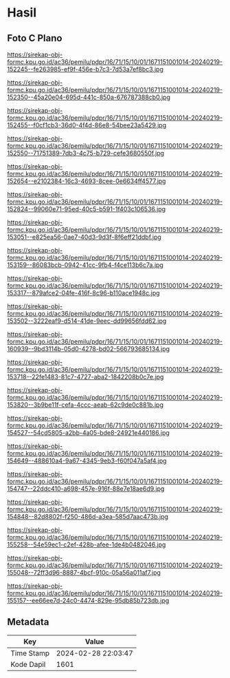 # Hasil

## Foto C Plano

https://sirekap-obj-formc.kpu.go.id/ac36/pemilu/pdpr/16/71/15/10/01/1671151001014-20240219-152245--fe263985-ef9f-456e-b7c3-7d53a7ef8bc3.jpg

https://sirekap-obj-formc.kpu.go.id/ac36/pemilu/pdpr/16/71/15/10/01/1671151001014-20240219-152350--45a20e04-695d-441c-850a-676787388cb0.jpg

https://sirekap-obj-formc.kpu.go.id/ac36/pemilu/pdpr/16/71/15/10/01/1671151001014-20240219-152455--f0cf1cb3-36d0-4f4d-86e8-54bee23a5429.jpg

https://sirekap-obj-formc.kpu.go.id/ac36/pemilu/pdpr/16/71/15/10/01/1671151001014-20240219-152550--71751389-7db3-4c75-b729-cefe3680550f.jpg

https://sirekap-obj-formc.kpu.go.id/ac36/pemilu/pdpr/16/71/15/10/01/1671151001014-20240219-152654--e2102384-16c3-4693-8cee-0e6634ff4577.jpg

https://sirekap-obj-formc.kpu.go.id/ac36/pemilu/pdpr/16/71/15/10/01/1671151001014-20240219-152824--99060e71-95ed-40c5-b591-1f403c106536.jpg

https://sirekap-obj-formc.kpu.go.id/ac36/pemilu/pdpr/16/71/15/10/01/1671151001014-20240219-153051--e825ea56-0ae7-40d3-9d3f-8f6eff21ddbf.jpg

https://sirekap-obj-formc.kpu.go.id/ac36/pemilu/pdpr/16/71/15/10/01/1671151001014-20240219-153159--86083bcb-0942-41cc-9fb4-f4ce113b6c7a.jpg

https://sirekap-obj-formc.kpu.go.id/ac36/pemilu/pdpr/16/71/15/10/01/1671151001014-20240219-153317--879afce2-04fe-416f-8c96-b110ace1948c.jpg

https://sirekap-obj-formc.kpu.go.id/ac36/pemilu/pdpr/16/71/15/10/01/1671151001014-20240219-153502--3222eaf9-d514-41de-9eec-dd99656fdd62.jpg

https://sirekap-obj-formc.kpu.go.id/ac36/pemilu/pdpr/16/71/15/10/01/1671151001014-20240219-160939--9bd3114b-05d0-4278-bd02-566793685134.jpg

https://sirekap-obj-formc.kpu.go.id/ac36/pemilu/pdpr/16/71/15/10/01/1671151001014-20240219-153718--22fe1483-81c7-4727-aba2-1842208b0c7e.jpg

https://sirekap-obj-formc.kpu.go.id/ac36/pemilu/pdpr/16/71/15/10/01/1671151001014-20240219-153820--3b9be11f-cefa-4ccc-aeab-62c9de0c881b.jpg

https://sirekap-obj-formc.kpu.go.id/ac36/pemilu/pdpr/16/71/15/10/01/1671151001014-20240219-154527--54cd5805-a2bb-4a05-bde8-24921e440186.jpg

https://sirekap-obj-formc.kpu.go.id/ac36/pemilu/pdpr/16/71/15/10/01/1671151001014-20240219-154649--488610a4-9a67-4345-9eb3-f60f047a5af4.jpg

https://sirekap-obj-formc.kpu.go.id/ac36/pemilu/pdpr/16/71/15/10/01/1671151001014-20240219-154747--22ddc410-a698-457e-916f-88e7e18ae6d9.jpg

https://sirekap-obj-formc.kpu.go.id/ac36/pemilu/pdpr/16/71/15/10/01/1671151001014-20240219-154848--82d8802f-f250-486d-a3ea-585d7aac473b.jpg

https://sirekap-obj-formc.kpu.go.id/ac36/pemilu/pdpr/16/71/15/10/01/1671151001014-20240219-155258--54e59ec1-c2ef-428b-afee-1de4b0482046.jpg

https://sirekap-obj-formc.kpu.go.id/ac36/pemilu/pdpr/16/71/15/10/01/1671151001014-20240219-155048--72ff3d96-8887-4bcf-910c-05a56a011af7.jpg

https://sirekap-obj-formc.kpu.go.id/ac36/pemilu/pdpr/16/71/15/10/01/1671151001014-20240219-155157--ee66ee7d-24c0-4474-829e-95db85b723db.jpg


## Metadata

| Key        | Value               |
| ---------- | ------------------- |
| Time Stamp | 2024-02-28 22:03:47 |
| Kode Dapil | 1601                |



